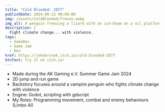 ```yaml
---
title: "Cold Blooded: 2077"
publishDate: 2024-09-13 00:00:00
img: /assets/ColdBlooded/freeze.webp
img_alt: A penguin freezing a lizard with an ice-beam on a oil platform.
description: |
  Fight climate change... with violence.
tags:
  - GameDev
  - Game Jam
  - Dev
href: https://jekdersnek.itch.io/cold-blooded-2077
btnText: Try it on itch.io!
---
```


- Made during the AK Gaming e.V. Summer Game Jam 2024
- 2D jump and run game
- Backstory focuses around a vampire penguin who fights climate change with violence
- Engine: Godot, scripting with gdscript
- My Roles: Programming movement, combat and enemy behaviours (Limbo AI)
